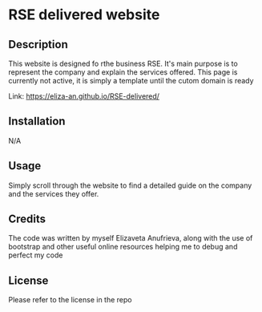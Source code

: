 # RSE delivered website


## Description

This website is designed fo rthe business RSE. It's main purpose is to represent the company and explain the services offered. 
This page is currently not active, it is simply a template until the cutom domain is ready


Link: https://eliza-an.github.io/RSE-delivered/ 


## Installation

N/A


## Usage

Simply scroll through the website to find a detailed guide on the company and the services they offer. 

## Credits

The code was written by myself Elizaveta Anufrieva, along with the use of bootstrap and other useful online resources helping me to debug and perfect my code


## License

Please refer to the license in the repo
